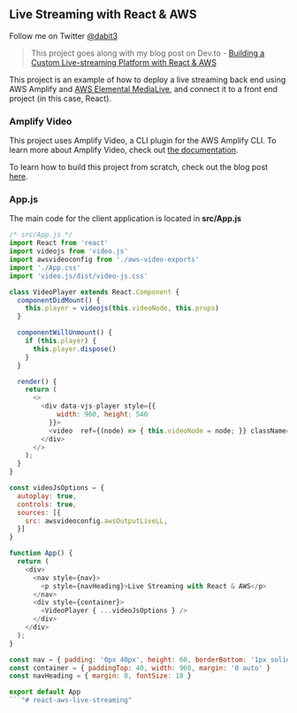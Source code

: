 ## Live Streaming with React & AWS

Follow me on Twitter [@dabit3](https://twitter.com/dabit3)

> This project goes along with my blog post on Dev.to - [Building a Custom Live-streaming Platform with React & AWS](https://dev.to/aws/building-a-serverless-live-streaming-platform-with-react-aws-1jmk)

This project is an example of how to deploy a live streaming back end using AWS Amplify and [AWS Elemental MediaLive](https://aws.amazon.com/medialive/), and connect it to a front end project (in this case, React).

### Amplify Video

This project uses Amplify Video, a CLI plugin for the AWS Amplify CLI. To learn more about Amplify Video, check out [the documentation](https://github.com/awslabs/amplify-video).

To learn how to build this project from scratch, check out the blog post [here]().

### App.js

The main code for the client application is located in __src/App.js__

```js
/* src/App.js */
import React from 'react'
import videojs from 'video.js'
import awsvideoconfig from './aws-video-exports'
import './App.css'
import 'video.js/dist/video-js.css'

class VideoPlayer extends React.Component {
  componentDidMount() {
    this.player = videojs(this.videoNode, this.props)
  }

  componentWillUnmount() {
    if (this.player) {
      this.player.dispose()
    }
  }

  render() {
    return (
      <>
        <div data-vjs-player style={{
            width: 960, height: 540
          }}>
          <video  ref={(node) => { this.videoNode = node; }} className="video-js" />
        </div>
      </>
    );
  }
}

const videoJsOptions = {
  autoplay: true,
  controls: true,
  sources: [{
    src: awsvideoconfig.awsOutputLiveLL,
  }]
}

function App() {
  return (
    <div>
      <nav style={nav}>
        <p style={navHeading}>Live Streaming with React & AWS</p>
      </nav>
      <div style={container}>
        <VideoPlayer { ...videoJsOptions } />
      </div>
    </div>
  );
}

const nav = { padding: '0px 40px', height: 60, borderBottom: '1px solid #ddd', display: 'flex', alignItems: 'center' }
const container = { paddingTop: 40, width: 960, margin: '0 auto' }
const navHeading = { margin: 0, fontSize: 18 }

export default App
```"# react-aws-live-streaming" 
